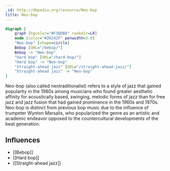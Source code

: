```yaml
---
_id: http://dbpedia.org/resource/Neo-bop
title: Neo-bop
---
```


```dot
digraph {
	graph [bgcolor="#F3DDB8" rankdir=LR]
	node [color="#26242F" penwidth=3.0]
	"Neo-bop" [shape=circle]
	Bebop [URL="/bebop/"]
	Bebop -> "Neo-bop"
	"Hard bop" [URL="/hard-bop/"]
	"Hard bop" -> "Neo-bop"
	"Straight-ahead jazz" [URL="/straight-ahead-jazz/"]
	"Straight-ahead jazz" -> "Neo-bop"
}
```

Neo-bop (also called neotraditionalist) refers to a style of jazz that gained popularity in the 1980s among musicians who found greater aesthetic affinity for acoustically based, swinging, melodic forms of jazz than for free jazz and jazz fusion that had gained prominence in the 1960s and 1970s. Neo-bop is distinct from previous bop music due to the influence of trumpeter Wynton Marsalis, who popularized the genre as an artistic and academic endeavor opposed to the countercultural developments of the beat generation.

## Influences
- [[Bebop]]
- [[Hard bop]]
- [[Straight-ahead jazz]]
